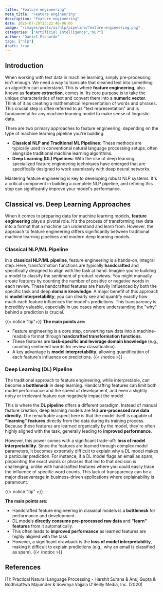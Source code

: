 ```yaml
---
title: "Feature engineering"
meta_title: "Feature engineering"
description: "Feature engineering"
date: 2025-07-20T13:22:48-06:00
image: "/images/posts/ai/nlp/pipeline/feature-engineering.png"
categories: ["Artificial Intelligence","NLP"]
author: "Daniel Pichardo"
tags: ["nlp"]
draft: true
---
```


## Introduction

When working with text data in machine learning, simply pre-processing isn't enough. We need a way to translate that cleaned text into something an algorithm can understand. This is where **feature engineering**, also known as **feature extraction**, comes in. Its core purpose is to take the unique characteristics of text and convert them into a **numeric vector**. Think of it as creating a mathematical representation of words and phrases. This crucial step is often referred to as "text representation" and is fundamental for any machine learning model to make sense of linguistic data.

There are two primary approaches to feature engineering, depending on the type of machine learning pipeline you're building:

- **Classical NLP and Traditional ML Pipelines:** These methods are typically used in conventional natural language processing setups, often alongside traditional machine learning algorithms.
- **Deep Learning (DL) Pipelines:** With the rise of deep learning, specialized feature engineering techniques have emerged that are specifically designed to work seamlessly with deep neural networks.
    
Mastering feature engineering is key to developing robust NLP systems. It's a critical component in building a complete NLP pipeline, and refining this step can significantly improve your model's performance.


## Classical vs. Deep Learning Approaches

When it comes to preparing data for machine learning models, **feature engineering** plays a pivotal role. It's the process of transforming raw data into a format that a machine can understand and learn from. However, the approach to feature engineering differs significantly between traditional machine learning pipelines and modern deep learning models.

### Classical NLP/ML Pipeline

In a **classical NLP/ML pipeline**, feature engineering is a hands-on, integral step. Here, transformation functions are typically **handcrafted** and specifically designed to align with the task at hand. Imagine you're building a model to classify the sentiment of product reviews. You might manually create features by counting the number of positive or negative words in each review. These handcrafted features are heavily influenced by both the specific task and deep **domain knowledge**. A major benefit of this approach is **model interpretability**; you can clearly see and quantify exactly how much each feature influences the model's predictions. This transparency is incredibly valuable, especially in use cases where understanding the "why" behind a prediction is crucial.

{{< notice "tip">}}
**The main points are:**
- Feature engineering is a core step, converting raw data into a machine-readable format through **handcrafted transformation functions**.
- These features are **task-specific and leverage domain knowledge** (e.g., counting sentiment words for review classification).
- A key advantage is **model interpretability**, allowing quantification of each feature's influence on predictions.
{{< /notice >}}



### Deep Learning (DL) Pipeline

The traditional approach to feature engineering, while interpretable, can become a **bottleneck** in deep learning. Handcrafting features can limit both model performance and the speed of development, and even a slightly noisy or irrelevant feature can negatively impact the model.

This is where the **DL pipeline** offers a different paradigm. Instead of manual feature creation, deep learning models are fed **pre-processed raw data directly**. The remarkable aspect here is that the model itself is capable of **"learning" features** directly from the data during its training process. Because these features are learned organically by the model, they're often highly aligned with the task, generally leading to **improved performance**.

However, this power comes with a significant trade-off: **loss of model interpretability**. Since the features are learned through complex model parameters, it becomes extremely difficult to explain why a DL model makes a particular prediction. For instance, if a DL model flags an email as spam, pinpointing the exact words or phrases that led to that decision is challenging, unlike with handcrafted features where you could easily trace the influence of specific word counts. This lack of transparency can be a major disadvantage in business-driven applications where explainability is paramount.


{{< notice "tip" >}}

**The main points are:**
- Handcrafted feature engineering in classical models is a **bottleneck** for performance and development.
- DL models **directly consume pre-processed raw data** and **"learn" features** from it automatically.
- This often leads to **improved performance** as learned features are highly aligned with the task.
- However, a significant drawback is the **loss of model interpretability**, making it difficult to explain predictions (e.g., why an email is classified as spam).
{{< /notice >}}



## References

[1]: Practical Natural Language Processing - Harshit Surana & Anuj Gupta & Bodhisattwa Majumder & Sowmya Vajjala O'Reilly Media, Inc. (2020)